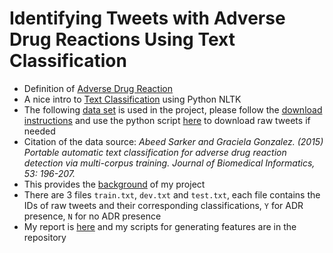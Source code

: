 # Identifying Tweets with Adverse Drug Reactions Using Text Classification

- Definition of [Adverse Drug Reaction](https://en.wikipedia.org/wiki/Adverse_drug_reaction)
- A nice intro to [Text Classification](http://www.nltk.org/book/ch06.html) using Python NLTK
- The following [data set](http://diego.asu.edu/downloads/twitter_annotated_corpus/) is used in the project, please follow the [download instructions](http://diego.asu.edu/downloads/twitter_binary_data_readme.txt) and use the python script [here](http://diego.asu.edu/downloads/download_binary_twitter_data.py) to download raw tweets if needed  
- Citation of the data source: _Abeed Sarker and Graciela Gonzalez. (2015) Portable automatic text classification for adverse drug reaction detection via multi-corpus training. Journal of Biomedical Informatics, 53: 196-207._
- This provides the [background](http://diego.asu.edu/Publications/ADRClassify.html) of my project 
- There are 3 files `train.txt`, `dev.txt` and `test.txt`, each file contains the IDs of raw tweets and their corresponding classifications, `Y` for ADR presence, `N` for no ADR presence
- My report is [here](https://github.com/DonghanYang/Twitter-NLP-projects/blob/master/Identifying%20Tweets%20with%20Adverse%20Drug%20Reactions/report.pdf) and my scripts for generating features are in the repository	 	
